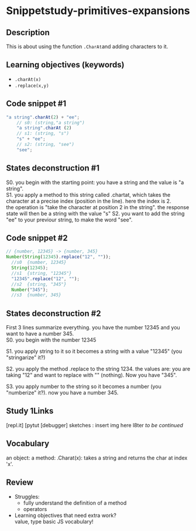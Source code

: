 # Snippetstudy-primitives-expansions

## Description
This is about using the function `.CharAt`and adding characters to it.

<!---
personal note: use ctrl+f and lookup "continued" to find where you haven't finish.
-->

## Learning objectives (keywords)
* `.charAt(x)`
* `.replace(x,y)`

## Code snippet #1
```js
"a string".charAt(2) + "ee";
    // s0: (string,"a string")
    "a string".charAt (2)        
    // s1: (string, "s")
    "s" + "ee";
    // s2: (string, "see")
    "see";   
```
## States deconstruction #1
S0. you begin with the starting point: you have a string and the value is "a string".  
S1. you apply a method to this string called .chartat, which takes the character at a precise index (position in the line). here the index is 2.   
    the operation is "take the character at position 2 in the string". the response state will then be a string with the value "s"
S2. you want to add the string "ee" to your previour string, to make the word "see".   
## Code snippet #2
```js
// {number, 12345} -> {number, 345}
Number(String(12345).replace("12", ""));
  //s0  {number, 12345}
  String(12345);
  //s1  {string, "12345"}
  "12345".replace("12", "");
  //s2  {string, "345"}
  Number("345");
  //s3  {number, 345}
```
## States deconstruction #2
First 3 lines summarize everything. you have the number 12345 and you want to have a number 345.  
 S0. you begin with the number 12345   
   
 S1. you apply string to it so it becomes a string with a value "12345" (you "stringarize" it?)   
   
 S2. you apply the method .replace to the string 1234. the values are: you are taking "12" and want to replace with "" (nothing). Now you have "345".   
   
 S3. you apply number to the string so it becomes a number (you "numberize" it?). now you have a number 345.

## Study 1Links
[repl.it]
[pytut 
[debugger]
sketches : insert img here l8ter _to be continued_

## Vocabulary

an object:
a method:
.Charat(x): takes a string and returns the char at index 'x'.

## Review
* Struggles: 
  * fully understand the definition of a method
  * operators
* Learning objectives that need extra work?   
  value, type
  basic JS vocabulary!
  
